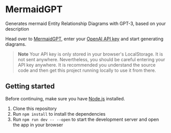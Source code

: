 # MermaidGPT

Generates mermaid Entity Relationship Diagrams with GPT-3, based on your description

Head over to [MermaidGPT](https://luttje.github.io/mermaid-gpt/), enter your [OpenAI API key](https://platform.openai.com/account/api-keys) and start generating diagrams. 

> **Note** Your API key is only stored in your browser's LocalStorage. It is not sent anywhere. Nevertheless, you should be careful entering your API key anywhere. It is recommended you understand the source code and then get this project running locally to use it from there.

## Getting started

Before continuing, make sure you have [Node.js](https://nodejs.org/en/) installed.

1. Clone this repository
2. Run `npm install` to install the dependencies
3. Run `npm run dev -- --open` to start the development server and open the app in your browser
